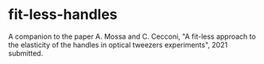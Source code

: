 # fit-less-handles
A companion to the paper A. Mossa and C. Cecconi, "A fit-less approach to the elasticity of the handles in optical tweezers experiments", 2021 submitted.
